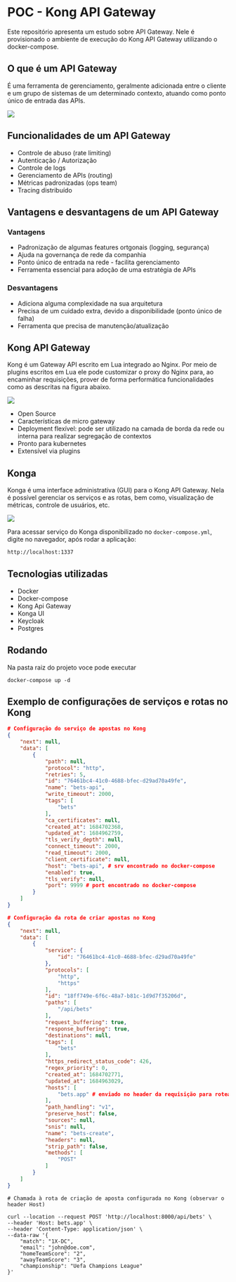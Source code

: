 # POC - Kong API Gateway

Este repositório apresenta um estudo sobre API Gateway. Nele é provisionado o ambiente de execução do Kong API 
Gateway utilizando o docker-compose. 

## O que é um API Gateway

É uma ferramenta de gerenciamento, geralmente adicionada entre o cliente e um grupo de sistemas de um determinado contexto, atuando como ponto único de entrada das APIs.

![](./.github/assets/api_gateway.png)

## Funcionalidades de um API Gateway

* Controle de abuso (rate limiting)
* Autenticação / Autorização
* Controle de logs
* Gerenciamento de APIs (routing)
* Métricas padronizadas (ops team)
* Tracing distribuído

## Vantagens e desvantagens de um API Gateway

### Vantagens

* Padronização de algumas features ortgonais (logging, segurança)
* Ajuda na governança de rede da companhia
* Ponto único de entrada na rede - facilita gerenciamento
* Ferramenta essencial para adoção de uma estratégia de APIs

### Desvantagens

* Adiciona alguma complexidade na sua arquitetura
* Precisa de um cuidado extra, devido a disponibilidade (ponto único de falha)
* Ferramenta que precisa de manutenção/atualização

## Kong API Gateway

Kong é um Gateway API escrito em Lua integrado ao Nginx. Por meio de plugins escritos em Lua ele pode customizar o 
proxy do Nginx para, ao encaminhar requisições, prover de forma performática funcionalidades como as descritas na 
figura abaixo.

![](./.github/assets/kong.png)

* Open Source
* Características de micro gateway
* Deployment flexível: pode ser utilizado na camada de borda da rede ou interna para realizar segregação de contextos
* Pronto para kubernetes
* Extensível via plugins

## Konga

Konga é uma interface administrativa (GUI) para o Kong API Gateway. Nela é possível gerenciar os serviços e as rotas, 
bem como, visualização de métricas, controle de usuários, etc.

![](./.github/assets/konga_services.png)

Para acessar serviço do Konga disponibilizado no `docker-compose.yml`, digite no navegador, após rodar a aplicação:

```sh
http://localhost:1337
```

## Tecnologias utilizadas

* Docker
* Docker-compose
* Kong Api Gateway
* Konga UI 
* Keycloak
* Postgres

## Rodando

Na pasta raiz do projeto voce pode executar

```shell
docker-compose up -d
```

## Exemplo de configurações de serviços e rotas no Kong
```json
# Configuração do serviço de apostas no Kong
{
    "next": null,
    "data": [
        {
            "path": null,
            "protocol": "http",
            "retries": 5,
            "id": "76461bc4-41c0-4688-bfec-d29ad70a49fe",
            "name": "bets-api",
            "write_timeout": 2000,
            "tags": [
                "bets"
            ],
            "ca_certificates": null,
            "created_at": 1684702368,
            "updated_at": 1684962759,
            "tls_verify_depth": null,
            "connect_timeout": 2000,
            "read_timeout": 2000,
            "client_certificate": null,
            "host": "bets-api", # srv encontrado no docker-compose
            "enabled": true,
            "tls_verify": null,
            "port": 9999 # port encontrado no docker-compose
        }
    ]
}
```

```json
# Configuração da rota de criar apostas no Kong 
{
    "next": null,
    "data": [
        {
            "service": {
                "id": "76461bc4-41c0-4688-bfec-d29ad70a49fe"
            },
            "protocols": [
                "http",
                "https"
            ],
            "id": "18ff749e-6f6c-48a7-b81c-1d9d7f35206d",
            "paths": [
                "/api/bets"
            ],
            "request_buffering": true,
            "response_buffering": true,
            "destinations": null,
            "tags": [
                "bets"
            ],
            "https_redirect_status_code": 426,
            "regex_priority": 0,
            "created_at": 1684702771,
            "updated_at": 1684963029,
            "hosts": [
                "bets.app" # enviado no header da requisição para roteamento
            ],
            "path_handling": "v1",
            "preserve_host": false,
            "sources": null,
            "snis": null,
            "name": "bets-create",
            "headers": null,
            "strip_path": false,
            "methods": [
                "POST"
            ]
        }
    ]
}
```

```curl
# Chamada à rota de criação de aposta configurada no Kong (observar o header Host)

curl --location --request POST 'http://localhost:8000/api/bets' \
--header 'Host: bets.app' \
--header 'Content-Type: application/json' \
--data-raw '{
    "match": "1X-DC",
    "email": "john@doe.com",
    "homeTeamScore": "2",
    "awayTeamScore": "3",
    "championship": "Uefa Champions League"
}'
```
